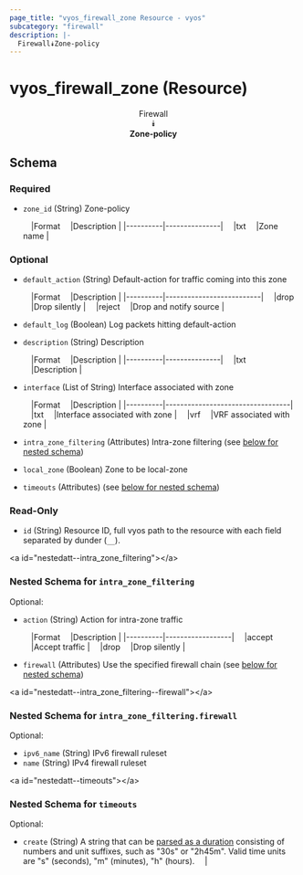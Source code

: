 ```yaml
---
page_title: "vyos_firewall_zone Resource - vyos"
subcategory: "firewall"
description: |- 
  Firewall⯯Zone-policy
---
```


# vyos_firewall_zone (Resource)
<center>

Firewall  
⯯  
**Zone-policy**


</center>

## Schema

### Required

- `zone_id` (String) Zone-policy

    &emsp;|Format  &emsp;|Description  |
    |----------|---------------|
    &emsp;|txt     &emsp;|Zone name    |

### Optional

- `default_action` (String) Default-action for traffic coming into this zone

    &emsp;|Format  &emsp;|Description             |
    |----------|--------------------------|
    &emsp;|drop    &emsp;|Drop silently           |
    &emsp;|reject  &emsp;|Drop and notify source  |
- `default_log` (Boolean) Log packets hitting default-action
- `description` (String) Description

    &emsp;|Format  &emsp;|Description  |
    |----------|---------------|
    &emsp;|txt     &emsp;|Description  |
- `interface` (List of String) Interface associated with zone

    &emsp;|Format  &emsp;|Description                     |
    |----------|----------------------------------|
    &emsp;|txt     &emsp;|Interface associated with zone  |
    &emsp;|vrf     &emsp;|VRF associated with zone        |
- `intra_zone_filtering` (Attributes) Intra-zone filtering (see [below for nested schema](#nestedatt--intra_zone_filtering))
- `local_zone` (Boolean) Zone to be local-zone
- `timeouts` (Attributes) (see [below for nested schema](#nestedatt--timeouts))

### Read-Only

- `id` (String) Resource ID, full vyos path to the resource with each field separated by dunder (`__`).

&lt;a id=&#34;nestedatt--intra_zone_filtering&#34;&gt;&lt;/a&gt;
### Nested Schema for `intra_zone_filtering`

Optional:

- `action` (String) Action for intra-zone traffic

    &emsp;|Format  &emsp;|Description     |
    |----------|------------------|
    &emsp;|accept  &emsp;|Accept traffic  |
    &emsp;|drop    &emsp;|Drop silently   |
- `firewall` (Attributes) Use the specified firewall chain (see [below for nested schema](#nestedatt--intra_zone_filtering--firewall))

&lt;a id=&#34;nestedatt--intra_zone_filtering--firewall&#34;&gt;&lt;/a&gt;
### Nested Schema for `intra_zone_filtering.firewall`

Optional:

- `ipv6_name` (String) IPv6 firewall ruleset
- `name` (String) IPv4 firewall ruleset



&lt;a id=&#34;nestedatt--timeouts&#34;&gt;&lt;/a&gt;
### Nested Schema for `timeouts`

Optional:

- `create` (String) A string that can be [parsed as a duration](https://pkg.go.dev/time#ParseDuration) consisting of numbers and unit suffixes, such as &#34;30s&#34; or &#34;2h45m&#34;. Valid time units are &#34;s&#34; (seconds), &#34;m&#34; (minutes), &#34;h&#34; (hours).  &emsp;|
